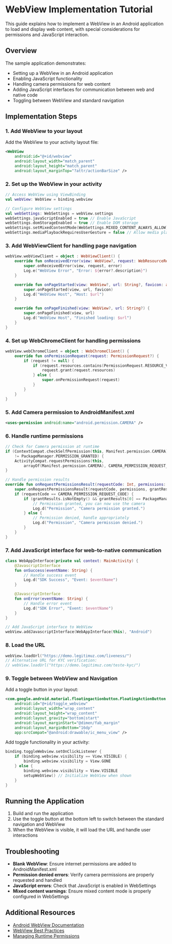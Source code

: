 # WebView Implementation Tutorial

This guide explains how to implement a WebView in an Android application to load and display web content, with special considerations for permissions and JavaScript interaction.

## Overview

The sample application demonstrates:
- Setting up a WebView in an Android application
- Enabling JavaScript functionality
- Handling camera permissions for web content
- Adding JavaScript interfaces for communication between web and native code
- Toggling between WebView and standard navigation

## Implementation Steps

### 1. Add WebView to your layout

Add the WebView to your activity layout file:

```xml
<WebView
    android:id="@+id/webview"
    android:layout_width="match_parent"
    android:layout_height="match_parent"
    android:layout_marginTop="?attr/actionBarSize" />
```

### 2. Set up the WebView in your activity

```kotlin
// Access WebView using ViewBinding
val webView: WebView = binding.webview

// Configure WebView settings
val webSettings: WebSettings = webView.settings
webSettings.javaScriptEnabled = true // Enable JavaScript
webSettings.domStorageEnabled = true // Enable DOM storage
webSettings.setMixedContentMode(WebSettings.MIXED_CONTENT_ALWAYS_ALLOW) // Allow mixed content
webSettings.mediaPlaybackRequiresUserGesture = false // Allow media playback without user gesture
```

### 3. Add WebViewClient for handling page navigation

```kotlin
webView.webViewClient = object : WebViewClient() {
    override fun onReceivedError(view: WebView?, request: WebResourceRequest?, error: WebResourceError?) {
        super.onReceivedError(view, request, error)
        Log.e("WebView Error", "Error: ${error?.description}")
    }

    override fun onPageStarted(view: WebView?, url: String?, favicon: android.graphics.Bitmap?) {
        super.onPageStarted(view, url, favicon)
        Log.d("WebView Host", "Host: $url")
    }

    override fun onPageFinished(view: WebView?, url: String?) {
        super.onPageFinished(view, url)
        Log.d("WebView Host", "Finished loading: $url")
    }
}
```

### 4. Set up WebChromeClient for handling permissions

```kotlin
webView.webChromeClient = object : WebChromeClient() {
    override fun onPermissionRequest(request: PermissionRequest?) {
        if (request != null) {
            if (request.resources.contains(PermissionRequest.RESOURCE_VIDEO_CAPTURE)) {
                request.grant(request.resources)
            } else {
                super.onPermissionRequest(request)
            }
        }
    }
}
```

### 5. Add Camera permission to AndroidManifest.xml

```xml
<uses-permission android:name="android.permission.CAMERA" />
```

### 6. Handle runtime permissions

```kotlin
// Check for Camera permission at runtime
if (ContextCompat.checkSelfPermission(this, Manifest.permission.CAMERA)
    != PackageManager.PERMISSION_GRANTED) {
    ActivityCompat.requestPermissions(this,
        arrayOf(Manifest.permission.CAMERA), CAMERA_PERMISSION_REQUEST_CODE)
}

// Handle permission results
override fun onRequestPermissionsResult(requestCode: Int, permissions: Array<out String>, grantResults: IntArray) {
    super.onRequestPermissionsResult(requestCode, permissions, grantResults)
    if (requestCode == CAMERA_PERMISSION_REQUEST_CODE) {
        if (grantResults.isNotEmpty() && grantResults[0] == PackageManager.PERMISSION_GRANTED) {
            // Permission granted, you can now use the camera
            Log.d("Permission", "Camera permission granted.")
        } else {
            // Permission denied, handle appropriately
            Log.d("Permission", "Camera permission denied.")
        }
    }
}
```

### 7. Add JavaScript interface for web-to-native communication

```kotlin
class WebAppInterface(private val context: MainActivity) {
    @JavascriptInterface
    fun onSuccess(eventName: String) {
        // Handle success event
        Log.d("SDK Success", "Event: $eventName")
    }

    @JavascriptInterface
    fun onError(eventName: String) {
        // Handle error event
        Log.d("SDK Error", "Event: $eventName")
    }
}

// Add JavaScript interface to WebView
webView.addJavascriptInterface(WebAppInterface(this), "Android")
```

### 8. Load the URL

```kotlin
webView.loadUrl("https://demo.legitimuz.com/liveness/")
// Alternative URL for KYC verification:
// webView.loadUrl("https://demo.legitimuz.com/teste-kyc/")
```

### 9. Toggle between WebView and Navigation

Add a toggle button in your layout:

```xml
<com.google.android.material.floatingactionbutton.FloatingActionButton
    android:id="@+id/toggle_webview"
    android:layout_width="wrap_content"
    android:layout_height="wrap_content"
    android:layout_gravity="bottom|start"
    android:layout_marginStart="@dimen/fab_margin"
    android:layout_marginBottom="16dp"
    app:srcCompat="@android:drawable/ic_menu_view" />
```

Add toggle functionality in your activity:

```kotlin
binding.toggleWebview.setOnClickListener {
    if (binding.webview.visibility == View.VISIBLE) {
        binding.webview.visibility = View.GONE
    } else {
        binding.webview.visibility = View.VISIBLE
        setupWebView() // Initialize WebView when shown
    }
}
```

## Running the Application

1. Build and run the application
2. Use the toggle button at the bottom left to switch between the standard navigation and WebView
3. When the WebView is visible, it will load the URL and handle user interactions

## Troubleshooting

- **Blank WebView**: Ensure internet permissions are added to AndroidManifest.xml
- **Permission denied errors**: Verify camera permissions are properly requested and handled
- **JavaScript errors**: Check that JavaScript is enabled in WebSettings
- **Mixed content warnings**: Ensure mixed content mode is properly configured in WebSettings

## Additional Resources

- [Android WebView Documentation](https://developer.android.com/reference/android/webkit/WebView)
- [WebView Best Practices](https://developer.android.com/guide/webapps/webview)
- [Managing Runtime Permissions](https://developer.android.com/training/permissions/requesting) 